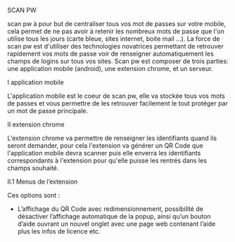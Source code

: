 SCAN PW

scan pw à pour but de centraliser tous vos mot de passes sur votre mobile, cela permet de ne pas avoir à retenir les nombreux mots de passe que l'on utilise tous les jours (carte bleue, sites internet, boite mail …). La force de scan pw est d'utiliser des technologies novatrices permettant de retrouver rapidement vos mots de passe voir de renseigner automatiquement les champs de logins sur tous vos sites. Scan pw est composer de trois parties: une application mobile (android), une extension chrome, et un serveur.

I application mobile

L'application mobile est le coeur de scan pw, elle va stockée tous vos mots de passes et vous permettre de les retrouver facilement le tout protéger par un mot de passe principale. 

II extension chrome

L'extension chrome va permettre de renseigner les identifiants quand ils seront demander, pour cela l'extension va générer un QR Code que l'application mobile devra scanner puis elle enverra les identifiants correspondants à l'extension pour qu'elle puisse les rentrés dans les champs souhaité.

II.1 Menus de l’extension
Ces options sont :-	L’affichage du QR Code avec redimensionnement, possibilité de désactiver l’affichage automatique de la popup, ainsi qu’un bouton d’aide ouvrant un nouvel onglet avec une page web contenant l’aide plus les infos de licence etc. 